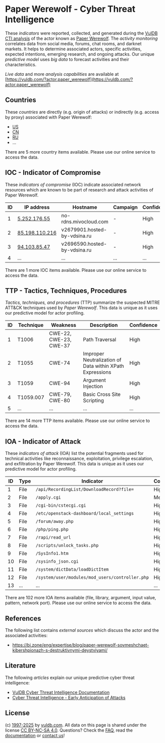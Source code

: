 # Paper Werewolf - Cyber Threat Intelligence

These _indicators_ were reported, collected, and generated during the [VulDB CTI analysis](https://vuldb.com/?kb.cti) of the actor known as [Paper Werewolf](https://vuldb.com/?actor.paper_werewolf). The _activity monitoring_ correlates data from social media, forums, chat rooms, and darknet markets. It helps to determine associated actors, specific activities, expected intentions, emerging research, and ongoing attacks. Our unique _predictive model_ uses _big data_ to forecast activities and their characteristics.

_Live data_ and more _analysis capabilities_ are available at [https://vuldb.com/?actor.paper_werewolf](https://vuldb.com/?actor.paper_werewolf)

## Countries

These _countries_ are directly (e.g. origin of attacks) or indirectly (e.g. access by proxy) associated with Paper Werewolf:

* [US](https://vuldb.com/?country.us)
* [CN](https://vuldb.com/?country.cn)
* [RU](https://vuldb.com/?country.ru)
* ...

There are 5 more country items available. Please use our online service to access the data.

## IOC - Indicator of Compromise

These _indicators of compromise_ (IOC) indicate associated network resources which are known to be part of research and attack activities of Paper Werewolf.

ID | IP address | Hostname | Campaign | Confidence
-- | ---------- | -------- | -------- | ----------
1 | [5.252.176.55](https://vuldb.com/?ip.5.252.176.55) | no-rdns.mivocloud.com | - | High
2 | [85.198.110.216](https://vuldb.com/?ip.85.198.110.216) | v2679901.hosted-by-vdsina.ru | - | High
3 | [94.103.85.47](https://vuldb.com/?ip.94.103.85.47) | v2696590.hosted-by-vdsina.ru | - | High
4 | ... | ... | ... | ...

There are 1 more IOC items available. Please use our online service to access the data.

## TTP - Tactics, Techniques, Procedures

_Tactics, techniques, and procedures_ (TTP) summarize the suspected MITRE ATT&CK techniques used by _Paper Werewolf_. This data is unique as it uses our predictive model for actor profiling.

ID | Technique | Weakness | Description | Confidence
-- | --------- | -------- | ----------- | ----------
1 | T1006 | CWE-22, CWE-23, CWE-37 | Path Traversal | High
2 | T1055 | CWE-74 | Improper Neutralization of Data within XPath Expressions | High
3 | T1059 | CWE-94 | Argument Injection | High
4 | T1059.007 | CWE-79, CWE-80 | Basic Cross Site Scripting | High
5 | ... | ... | ... | ...

There are 14 more TTP items available. Please use our online service to access the data.

## IOA - Indicator of Attack

These _indicators of attack_ (IOA) list the potential fragments used for technical activities like reconnaissance, exploitation, privilege escalation, and exfiltration by Paper Werewolf. This data is unique as it uses our predictive model for actor profiling.

ID | Type | Indicator | Confidence
-- | ---- | --------- | ----------
1 | File | `/api/RecordingList/DownloadRecord?file=` | High
2 | File | `/apply.cgi` | Medium
3 | File | `/cgi-bin/cstecgi.cgi` | High
4 | File | `/etc/openstack-dashboard/local_settings` | High
5 | File | `/forum/away.php` | High
6 | File | `/php/ping.php` | High
7 | File | `/rapi/read_url` | High
8 | File | `/scripts/unlock_tasks.php` | High
9 | File | `/SysInfo1.htm` | High
10 | File | `/sysinfo_json.cgi` | High
11 | File | `/system/dictData/loadDictItem` | High
12 | File | `/system/user/modules/mod_users/controller.php` | High
13 | ... | ... | ...

There are 102 more IOA items available (file, library, argument, input value, pattern, network port). Please use our online service to access the data.

## References

The following list contains _external sources_ which discuss the actor and the associated activities:

* https://bi.zone/eng/expertise/blog/paper-werewolf-sovmeshchaet-kibershpionazh-s-destruktivnymi-deystviyami/

## Literature

The following _articles_ explain our unique predictive cyber threat intelligence:

* [VulDB Cyber Threat Intelligence Documentation](https://vuldb.com/?kb.cti)
* [Cyber Threat Intelligence - Early Anticipation of Attacks](https://www.scip.ch/en/?labs.20201022)

## License

(c) [1997-2025](https://vuldb.com/?kb.changelog) by [vuldb.com](https://vuldb.com/?kb.about). All data on this page is shared under the license [CC BY-NC-SA 4.0](https://creativecommons.org/licenses/by-nc-sa/4.0/). Questions? Check the [FAQ](https://vuldb.com/?kb.faq), read the [documentation](https://vuldb.com/?kb) or [contact us](https://vuldb.com/?contact)!
